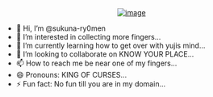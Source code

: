 <div id="top"></div>
<!-- <div align="center" ><img width="100%" alt="welcome to my profile!" src="https://wallpapercave.com/download/sukuna-hd-wallpapers-wp10121120"></div> -->

<div align="center">
    <a href="https://git.io/typing-svg"><img src="https://readme-typing-svg.demolab.com?font=Roboto+Slab&color=%e27589&size=30&center=true&vCenter=true&width=450&lines=Sukuna Ryomen;KING +of +Curses;Cat+Lover+:3;Power+Metal+Lover+%3C3;function+findQuestion(42)" alt="image"></a>
</div>

- 👋 Hi, I’m @sukuna-ry0men
- 👀 I’m interested in collecting more fingers...
- 🌱 I’m currently learning how to get over with yujis mind...
- 💞️ I’m looking to collaborate on KNOW YOUR PLACE...
- 📫 How to reach me be near one of my fingers...
- 😄 Pronouns: KING OF CURSES...
- ⚡ Fun fact: No fun till you are in my domain...

<!---
sukuna-ry0men/sukuna-ry0men is a ✨ special ✨ repository because its `README.md` (this file) appears on your GitHub profile.
You can click the Preview link to take a look at your changes.
--->
